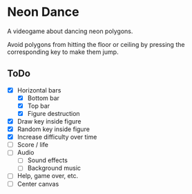 # Neon Dance
A videogame about dancing neon polygons.

Avoid polygons from hitting the floor or ceiling by pressing the corresponding
key to make them jump.


## ToDo
- [x] Horizontal bars
    - [x] Bottom bar
    - [x] Top bar
    - [x] Figure destruction
- [x] Draw key inside figure
- [x] Random key inside figure
- [x] Increase difficulty over time
- [ ] Score / life
- [ ] Audio
    - [ ] Sound effects
    - [ ] Background music
- [ ] Help, game over, etc.
- [ ] Center canvas

